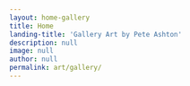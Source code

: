 ```yaml
---
layout: home-gallery
title: Home
landing-title: 'Gallery Art by Pete Ashton'
description: null
image: null
author: null
permalink: art/gallery/
---
```


